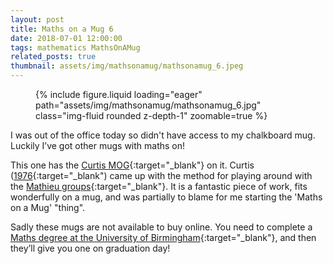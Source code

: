```yaml
---
layout: post
title: Maths on a Mug 6
date: 2018-07-01 12:00:00
tags: mathematics MathsOnAMug
related_posts: true
thumbnail: assets/img/mathsonamug/mathsonamug_6.jpeg
---
```


<div class="row mt-3">
    <div class="col-sm mt-3 mt-md-0">
        <figure>
            {% include figure.liquid loading="eager" path="assets/img/mathsonamug/mathsonamug_6.jpg" class="img-fluid rounded z-depth-1" zoomable=true %}
        </figure>
    </div>
</div>

I was out of the office today so didn't have access to my chalkboard mug. Luckily I’ve got other mugs with maths on! 

This one has the [Curtis MOG](https://en.wikipedia.org/wiki/Miracle_Octad_Generator){:target="\_blank"} on it. Curtis ([1976](https://www.cambridge.org/core/journals/mathematical-proceedings-of-the-cambridge-philosophical-society/article/abs/new-combinatorial-approach-to-m24/1C79CE31BC64790A1C29447BAFB1DACA){:target="\_blank") came up with the method for playing around with the [Mathieu groups](https://en.wikipedia.org/wiki/Mathieu_group){:target="\_blank"}. It is a fantastic piece of work, fits wonderfully on a mug, and was partially to blame for me starting the 'Maths on a Mug' "thing".

Sadly these mugs are not available to buy online. You need to complete a [Maths degree at the University of Birmingham](https://www.birmingham.ac.uk/schools/mathematics){:target="\_blank"}, and then they’ll give you one on graduation day!
